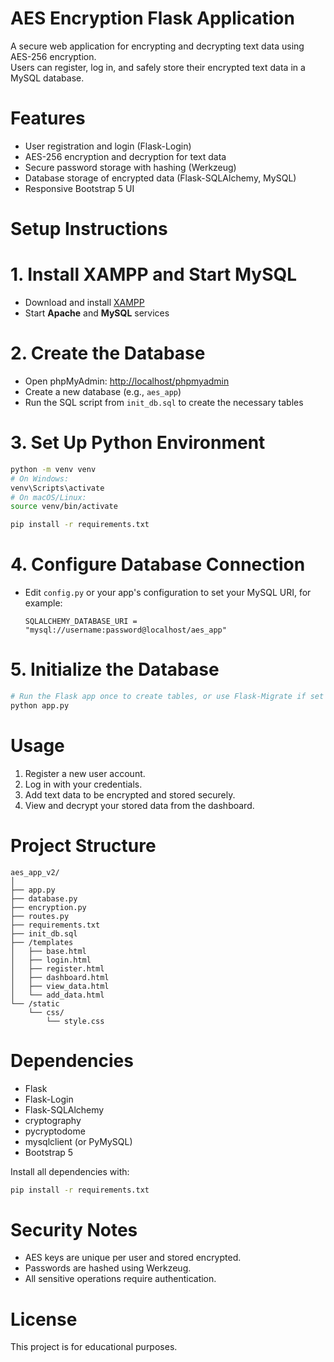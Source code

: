 # AES Encryption Flask Application

A secure web application for encrypting and decrypting text data using AES-256 encryption.  
Users can register, log in, and safely store their encrypted text data in a MySQL database.



# Features

- User registration and login (Flask-Login)
- AES-256 encryption and decryption for text data
- Secure password storage with hashing (Werkzeug)
- Database storage of encrypted data (Flask-SQLAlchemy, MySQL)
- Responsive Bootstrap 5 UI



# Setup Instructions

# 1. Install XAMPP and Start MySQL

- Download and install [XAMPP](https://www.apachefriends.org/)
- Start **Apache** and **MySQL** services

# 2. Create the Database

- Open phpMyAdmin: [http://localhost/phpmyadmin](http://localhost/phpmyadmin)
- Create a new database (e.g., `aes_app`)
- Run the SQL script from `init_db.sql` to create the necessary tables

# 3. Set Up Python Environment

```bash
python -m venv venv
# On Windows:
venv\Scripts\activate
# On macOS/Linux:
source venv/bin/activate

pip install -r requirements.txt
```

# 4. Configure Database Connection

- Edit `config.py` or your app's configuration to set your MySQL URI, for example:
  ```
  SQLALCHEMY_DATABASE_URI = "mysql://username:password@localhost/aes_app"
  ```

# 5. Initialize the Database

```bash
# Run the Flask app once to create tables, or use Flask-Migrate if set up
python app.py
```



# Usage

1. Register a new user account.
2. Log in with your credentials.
3. Add text data to be encrypted and stored securely.
4. View and decrypt your stored data from the dashboard.



# Project Structure

```
aes_app_v2/
│
├── app.py
├── database.py
├── encryption.py
├── routes.py
├── requirements.txt
├── init_db.sql
├── /templates
│   ├── base.html
│   ├── login.html
│   ├── register.html
│   ├── dashboard.html
│   ├── view_data.html
│   └── add_data.html
└── /static
    └── css/
        └── style.css
```



# Dependencies

- Flask
- Flask-Login
- Flask-SQLAlchemy
- cryptography
- pycryptodome
- mysqlclient (or PyMySQL)
- Bootstrap 5

Install all dependencies with:
```bash
pip install -r requirements.txt
```



# Security Notes

- AES keys are unique per user and stored encrypted.
- Passwords are hashed using Werkzeug.
- All sensitive operations require authentication.



# License

This project is for educational purposes.